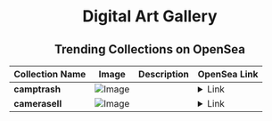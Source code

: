 <div align="center">

# Digital Art Gallery

## Trending Collections on OpenSea

| Collection Name                       | Image                                                                                     | Description                       | OpenSea Link                                                                                          |
|---------------------------------------|-------------------------------------------------------------------------------------------|-----------------------------------|--------------------------------------------------------------------------------------------------------|
| **camptrash** | ![Image](https://i.seadn.io/s/raw/files/624f1375f23db20893c3b0a010a8466a.png?w=500&auto=format?w=200&auto=format) |  | <details><summary>Link</summary>[camptrash](https://opensea.io/collection/camptrash)</details> |
| **camerasell** | ![Image](https://i.seadn.io/s/raw/files/add12af46996c964b3f7bfb99e9734dc.png?w=500&auto=format?w=200&auto=format) |  | <details><summary>Link</summary>[camerasell](https://opensea.io/collection/camerasell)</details> |

</div>